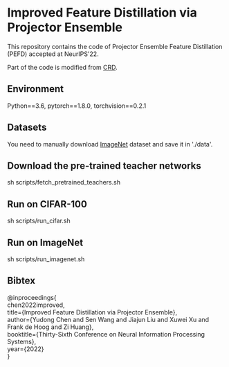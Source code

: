 # Improved Feature Distillation via Projector Ensemble 
This repository contains the code of Projector Ensemble Feature Distillation (PEFD) accepted at NeurIPS'22.

Part of the code is modified from [CRD](https://github.com/HobbitLong/RepDistiller).

## Environment
Python==3.6, pytorch==1.8.0, torchvision==0.2.1

## Datasets
You need to manually download [ImageNet](https://www.image-net.org/download.php) dataset and save it in './data'.

## Download the pre-trained teacher networks
sh scripts/fetch_pretrained_teachers.sh

## Run on CIFAR-100
sh scripts/run_cifar.sh

## Run on ImageNet
sh scripts/run_imagenet.sh

## Bibtex
@inproceedings{  
chen2022improved,  
title={Improved Feature Distillation via Projector Ensemble},  
author={Yudong Chen and Sen Wang and Jiajun Liu and Xuwei Xu and Frank de Hoog and Zi Huang},  
booktitle={Thirty-Sixth Conference on Neural Information Processing Systems},  
year={2022}  
}
